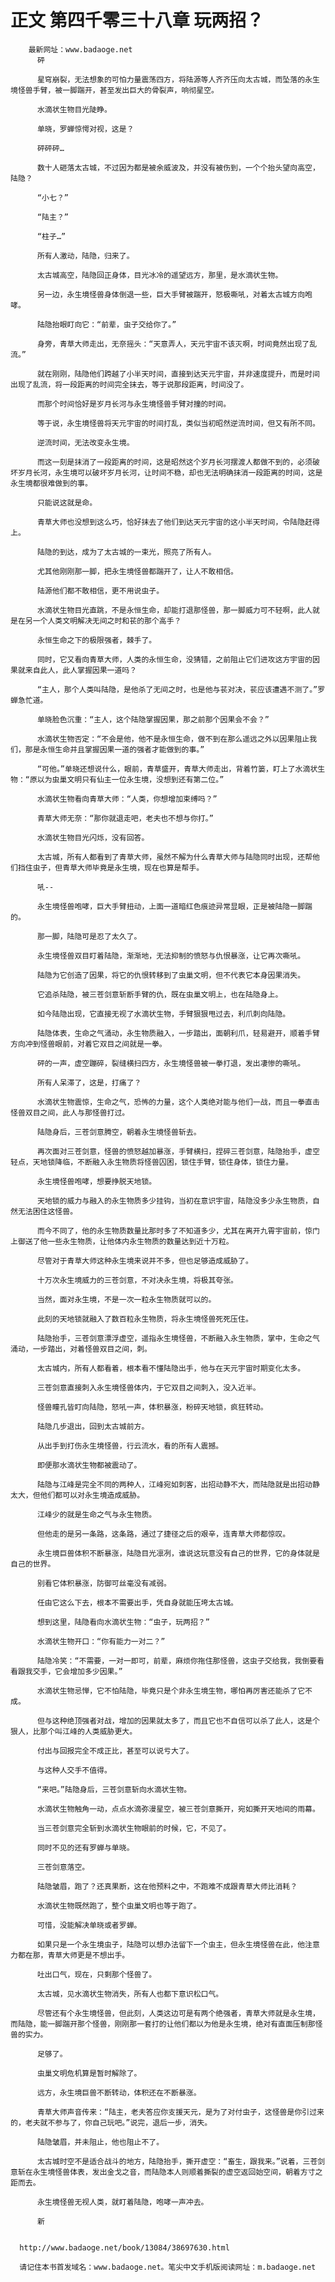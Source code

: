 # 正文 第四千零三十八章 玩两招？
        最新网址：www.badaoge.net
          砰
      
          星穹崩裂，无法想象的可怕力量震荡四方，将陆源等人齐齐压向太古城，而坠落的永生境怪兽手臂，被一脚踹开，甚至发出巨大的骨裂声，响彻星空。
      
          水滴状生物目光陡睁。
      
          单晓，罗蝉惊愕对视，这是？
      
          砰砰砰…
      
          数十人砸落太古城，不过因为都是被余威波及，并没有被伤到，一个个抬头望向高空，陆隐？
      
          “小七？”
      
          “陆主？”
      
          “柱子…”
      
          所有人激动，陆隐，归来了。
      
          太古城高空，陆隐回正身体，目光冰冷的遥望远方，那里，是水滴状生物。
      
          另一边，永生境怪兽身体倒退一些，巨大手臂被踹开，怒极嘶吼，对着太古城方向咆哮。
      
          陆隐抬眼盯向它：“前辈，虫子交给你了。”
      
          身旁，青草大师走出，无奈摇头：“天意弄人，天元宇宙不该灭啊，时间竟然出现了乱流。”
      
          就在刚刚，陆隐他们跨越了小半天时间，直接到达天元宇宙，并非速度提升，而是时间出现了乱流，将一段距离的时间完全抹去，等于说那段距离，时间没了。
      
          而那个时间恰好是岁月长河与永生境怪兽手臂对撞的时间。
      
          等于说，永生境怪兽将天元宇宙的时间打乱，类似当初昭然逆流时间，但又有所不同。
      
          逆流时间，无法改变永生境。
      
          而这一刻是抹消了一段距离的时间，这是昭然这个岁月长河摆渡人都做不到的，必须破坏岁月长河，永生境可以破坏岁月长河，让时间不稳，却也无法明确抹消一段距离的时间，这是永生境都很难做到的事。
      
          只能说这就是命。
      
          青草大师也没想到这么巧，恰好抹去了他们到达天元宇宙的这小半天时间，令陆隐赶得上。
      
          陆隐的到达，成为了太古城的一束光，照亮了所有人。
      
          尤其他刚刚那一脚，把永生境怪兽都踹开了，让人不敢相信。
      
          陆源他们都不敢相信，更不用说虫子。
      
          水滴状生物目光直跳，不是永恒生命，却能打退那怪兽，那一脚威力可不轻啊，此人就是在另一个人类文明解决无间之时和苌的那个高手？
      
          永恒生命之下的极限强者，棘手了。
      
          同时，它又看向青草大师，人类的永恒生命，没猜错，之前阻止它们进攻这方宇宙的因果就来自此人，此人掌握因果一道吗？
      
          “主人，那个人类叫陆隐，是他杀了无间之时，也是他与苌对决，苌应该遭遇不测了。”罗蝉急忙道。
      
          单晓脸色沉重：“主人，这个陆隐掌握因果，那之前那个因果会不会？”
      
          水滴状生物否定：“不会是他，他不是永恒生命，做不到在那么遥远之外以因果阻止我们，那是永恒生命并且掌握因果一道的强者才能做到的事。”
      
          “可他。”单晓还想说什么，眼前，青草盛开，青草大师走出，背着竹篓，盯上了水滴状生物：“原以为虫巢文明只有仙主一位永生境，没想到还有第二位。”
      
          水滴状生物看向青草大师：“人类，你想增加束缚吗？”
      
          青草大师无奈：“那你就退走吧，老夫也不想与你打。”
      
          水滴状生物目光闪烁，没有回答。
      
          太古城，所有人都看到了青草大师，虽然不解为什么青草大师与陆隐同时出现，还帮他们挡住虫子，但青草大师毕竟是永生境，现在也算是帮手。
      
          吼--
      
          永生境怪兽咆哮，巨大手臂扭动，上面一道暗红色痕迹异常显眼，正是被陆隐一脚踹的。
      
          那一脚，陆隐可是忍了太久了。
      
          永生境怪兽双目盯着陆隐，渐渐地，无法抑制的愤怒与仇恨暴涨，让它再次嘶吼。
      
          陆隐为它创造了因果，将它的仇恨转移到了虫巢文明，但不代表它本身因果消失。
      
          它追杀陆隐，被三苍剑意斩断手臂的仇，既在虫巢文明上，也在陆隐身上。
      
          如今陆隐出现，它直接无视了水滴状生物，手臂狠狠甩过去，利爪刺向陆隐。
      
          陆隐体表，生命之气涌动，永生物质融入，一步踏出，面朝利爪，轻易避开，顺着手臂方向冲到怪兽眼前，对着它双目之间就是一拳。
      
          砰的一声，虚空蹦碎，裂缝横扫四方，永生境怪兽被一拳打退，发出凄惨的嘶吼。
      
          所有人呆滞了，这是，打痛了？
      
          水滴状生物震惊，生命之气，恐怖的力量，这个人类绝对能与他们一战，而且一拳直击怪兽双目之间，此人与那怪兽打过。
      
          陆隐身后，三苍剑意腾空，朝着永生境怪兽斩去。
      
          再次面对三苍剑意，怪兽的愤怒越加暴涨，手臂横扫，捏碎三苍剑意，陆隐抬手，虚空轻点，天地锁降临，不断融入永生物质将怪兽囚困，锁住手臂，锁住身体，锁住力量。
      
          永生境怪兽咆哮，想要挣脱天地锁。
      
          天地锁的威力与融入的永生物质多少挂钩，当初在意识宇宙，陆隐没多少永生物质，自然无法困住这怪兽。
      
          而今不同了，他的永生物质数量比那时多了不知道多少，尤其在离开九霄宇宙前，惊门上御送了他一些永生物质，让他体内永生物质的数量达到近十万粒。
      
          尽管对于青草大师这种永生境来说并不多，但也足够造成威胁了。
      
          十万次永生境威力的三苍剑意，不对决永生境，将极其夸张。
      
          当然，面对永生境，不是一次一粒永生物质就可以的。
      
          此刻的天地锁就融入了数百粒永生物质，将永生境怪兽死死压住。
      
          陆隐抬手，三苍剑意漂浮虚空，遥指永生境怪兽，不断融入永生物质，掌中，生命之气涌动，一步踏出，对着怪兽双目之间，刺。
      
          太古城内，所有人都看着，根本看不懂陆隐出手，他与在天元宇宙时期变化太多。
      
          三苍剑意直接刺入永生境怪兽体内，于它双目之间刺入，没入近半。
      
          怪兽瞳孔皆盯向陆隐，怒吼一声，体积暴涨，粉碎天地锁，疯狂转动。
      
          陆隐几步退出，回到太古城前方。
      
          从出手到打伤永生境怪兽，行云流水，看的所有人震撼。
      
          即便那水滴状生物都被震动了。
      
          陆隐与江峰是完全不同的两种人，江峰宛如刺客，出招动静不大，而陆隐就是出招动静太大，但他们都可以对永生境造成威胁。
      
          江峰少的就是生命之气与永生物质。
      
          但他走的是另一条路，这条路，通过了捷径之后的艰辛，连青草大师都惊叹。
      
          永生境巨兽体积不断暴涨，陆隐目光凛冽，谁说这玩意没有自己的世界，它的身体就是自己的世界。
      
          别看它体积暴涨，防御可丝毫没有减弱。
      
          任由它这么下去，根本不需要出手，凭自身就能压垮太古城。
      
          想到这里，陆隐看向水滴状生物：“虫子，玩两招？”
      
          水滴状生物开口：“你有能力一对二？”
      
          陆隐冷笑：“不需要，一对一即可，前辈，麻烦你拖住那怪兽，这虫子交给我，我倒要看看跟我交手，它会增加多少因果。”
      
          水滴状生物忌惮，它不怕陆隐，毕竟只是个非永生境生物，哪怕再厉害还能杀了它不成。
      
          但与这种绝顶强者对战，增加的因果就太多了，而且它也不自信可以杀了此人，这是个狠人，比那个叫江峰的人类威胁更大。
      
          付出与回报完全不成正比，甚至可以说亏大了。
      
          与这种人交手不值得。
      
          “来吧。”陆隐身后，三苍剑意斩向水滴状生物。
      
          水滴状生物触角一动，点点水滴弥漫星空，被三苍剑意撕开，宛如撕开天地间的雨幕。
      
          当三苍剑意完全斩到水滴状生物眼前的时候，它，不见了。
      
          同时不见的还有罗蝉与单晓。
      
          三苍剑意落空。
      
          陆隐皱眉，跑了？还真果断，这在他预料之中，不跑难不成跟青草大师比消耗？
      
          水滴状生物既然跑了，整个虫巢文明也等于跑了。
      
          可惜，没能解决单晓或者罗蝉。
      
          如果只是一个永生境虫子，陆隐可以想办法留下一个虫主，但永生境怪兽在此，他注意力都在那，青草大师更是不想出手。
      
          吐出口气，现在，只剩那个怪兽了。
      
          太古城，见水滴状生物消失，所有人也都下意识松口气。
      
          尽管还有个永生境怪兽，但此刻，人类这边可是有两个绝强者，青草大师就是永生境，而陆隐，能一脚踹开那个怪兽，刚刚那一套打的让他们都以为他是永生境，绝对有直面压制那怪兽的实力。
      
          足够了。
      
          虫巢文明危机算是暂时解除了。
      
          远方，永生境巨兽不断转动，体积还在不断暴涨。
      
          青草大师声音传来：“陆主，老夫答应你支援天元，是为了对付虫子，这怪兽是你引过来的，老夫就不参与了，你自己玩吧。”说完，退后一步，消失。
      
          陆隐皱眉，并未阻止，他也阻止不了。
      
          太古城时空不是适合战斗的地方，陆隐抬手，撕开虚空：“畜生，跟我来。”说着，三苍剑意斩在永生境怪兽体表，发出金戈之音，而陆隐本人则顺着撕裂的虚空返回始空间，朝着方寸之距而去。
      
          永生境怪兽无视人类，就盯着陆隐，咆哮一声冲去。
      
          新
      
      
      http://www.badaoge.net/book/13084/38697630.html
      
      请记住本书首发域名：www.badaoge.net。笔尖中文手机版阅读网址：m.badaoge.net